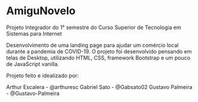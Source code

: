 # AmiguNovelo
Projeto Integrador do 1° semestre do Curso Superior de Tecnologia em Sistemas para Internet

Desenvolvimento de uma landing page para ajudar um comércio local durante a pandemia de COVID-19. O projeto foi desenvolvido pensando em telas de Desktop, utilizando HTML, CSS, framework Bootstrap e um pouco de JavaScript vanilla.

Projeto feito e idealizado por: 

Arthur Escalera - @arthuresc
Gabriel Sato - @Gabsato02
Gustavo Palmeira - @Gustavo-Palmeira
